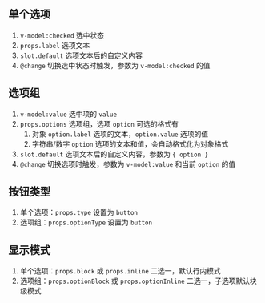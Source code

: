 ## 单个选项

1. `v-model:checked` 选中状态
2. `props.label` 选项文本
3. `slot.default` 选项文本后的自定义内容
4. `@change` 切换选中状态时触发，参数为 `v-model:checked` 的值

<preview path="@src/component/checkbox/demos/option.vue"></preview>

## 选项组

1. `v-model:value` 选中项的 `value`
2. `props.options` 选项组，选项 `option` 可选的格式有
   1. 对象 `option.label` 选项的文本，`option.value` 选项的值
   2. 字符串/数字 `option` 选项的文本和值，会自动格式化为对象格式
3. `slot.default` 选项文本后的自定义内容，参数为 `{ option }`
4. `@change` 切换选项时触发，参数为 `v-model:value` 和当前 `option` 的值

<preview path="@src/component/checkbox/demos/group.vue"></preview>

## 按钮类型

1. 单个选项：`props.type` 设置为 `button`
2. 选项组：`props.optionType` 设置为 `button`

<preview path="@src/component/checkbox/demos/type.vue"></preview>

## 显示模式

1. 单个选项：`props.block` 或 `props.inline` 二选一，默认行内模式
2. 选项组：`props.optionBlock` 或 `props.optionInline` 二选一，子选项默认块级模式

<preview path="@src/component/checkbox/demos/display.vue"></preview>
